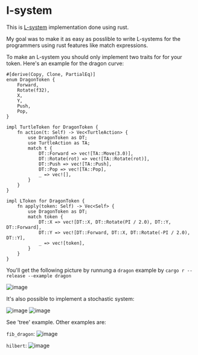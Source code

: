 # l-system

This is [L-system](https://en.wikipedia.org/wiki/L-system) implementation done using rust.

My goal was to make it as easy as posslible to write L-systems for the programmers using rust features like match expressions.

To make an L-system you should only implement two traits for for your token. Here's an example for the dragon curve:

```
#[derive(Copy, Clone, PartialEq)]
enum DragonToken {
    Forward,
    Rotate(f32),
    X,
    Y,
    Push,
    Pop,
}

impl TurtleToken for DragonToken {
    fn action(t: Self) -> Vec<TurtleAction> {
        use DragonToken as DT;
        use TurtleAction as TA;
        match t {
            DT::Forward => vec![TA::Move(3.0)],
            DT::Rotate(rot) => vec![TA::Rotate(rot)],
            DT::Push => vec![TA::Push],
            DT::Pop => vec![TA::Pop],
            _ => vec![],
        }
    }
}

impl LToken for DragonToken {
    fn apply(token: Self) -> Vec<Self> {
        use DragonToken as DT;
        match token {
            DT::X => vec![DT::X, DT::Rotate(PI / 2.0), DT::Y, DT::Forward],
            DT::Y => vec![DT::Forward, DT::X, DT::Rotate(-PI / 2.0), DT::Y],
            _ => vec![token],
        }
    }
}
```

You'll get the following picture by runnung a `dragon` example by `cargo r --release --example dragon`

![image](https://github.com/dyatelok/l-system/assets/92210438/268342de-053e-4dd7-aea0-c49914cfb5e3)

It's also possible to implement a stochastic system:

![image](https://github.com/dyatelok/l-system/assets/92210438/8a634038-d856-4817-b321-22fe8e7cbb4a)
![image](https://github.com/dyatelok/l-system/assets/92210438/d966e48d-3ef0-4972-8338-b6e02b606797)

See 'tree' example. Other examples are:

`fib_dragon`: ![image](https://github.com/dyatelok/l-system/assets/92210438/405621b2-8a25-4e61-af2a-0bdf542c249c)

`hilbert`: ![image](https://github.com/dyatelok/l-system/assets/92210438/95dedf62-69be-4e8d-b659-a2d2161a0f55)

